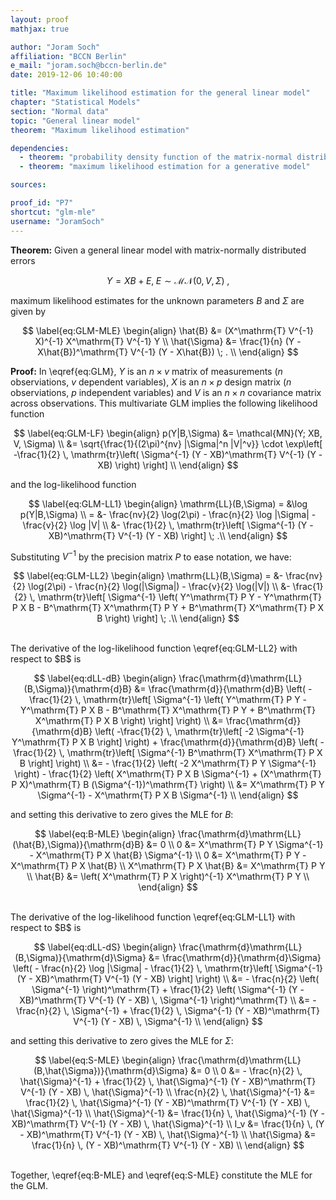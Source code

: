 ```yaml
---
layout: proof
mathjax: true

author: "Joram Soch"
affiliation: "BCCN Berlin"
e_mail: "joram.soch@bccn-berlin.de"
date: 2019-12-06 10:40:00

title: "Maximum likelihood estimation for the general linear model"
chapter: "Statistical Models"
section: "Normal data"
topic: "General linear model"
theorem: "Maximum likelihood estimation"

dependencies:
  - theorem: "probability density function of the matrix-normal distribution"
  - theorem: "maximum likelihood estimation for a generative model"

sources:

proof_id: "P7"
shortcut: "glm-mle"
username: "JoramSoch"
---
```



**Theorem:** Given a general linear model with matrix-normally distributed errors

$$ \label{eq:GLM}
Y = X B + E, \; E \sim \mathcal{MN}(0, V, \Sigma) \; ,
$$

maximum likelihood estimates for the unknown parameters $B$ and $\Sigma$ are given by

$$ \label{eq:GLM-MLE}
\begin{align}
\hat{B} &= (X^\mathrm{T} V^{-1} X)^{-1} X^\mathrm{T} V^{-1} Y \\
\hat{\Sigma} &= \frac{1}{n} (Y - X\hat{B})^\mathrm{T} V^{-1} (Y - X\hat{B}) \; . \\
\end{align}
$$


**Proof:** In \eqref{eq:GLM}, $Y$ is an $n \times v$ matrix of measurements ($n$ observiations, $v$ dependent variables), $X$ is an $n \times p$ design matrix ($n$ observiations, $p$ independent variables) and $V$ is an $n \times n$ covariance matrix across observations. This multivariate GLM implies the following likelihood function

$$ \label{eq:GLM-LF}
\begin{align}
p(Y|B,\Sigma) &= \mathcal{MN}(Y; XB, V, \Sigma) \\
&= \sqrt{\frac{1}{(2\pi)^{nv} |\Sigma|^n |V|^v}} \cdot \exp\left[ -\frac{1}{2} \, \mathrm{tr}\left( \Sigma^{-1} (Y - XB)^\mathrm{T} V^{-1} (Y - XB) \right)  \right] \\
\end{align}
$$

and the log-likelihood function

$$ \label{eq:GLM-LL1}
\begin{align}
\mathrm{LL}(B,\Sigma) = &\log p(Y|B,\Sigma) \\
= &- \frac{nv}{2} \log(2\pi) - \frac{n}{2} \log |\Sigma| - \frac{v}{2} \log |V| \\
&- \frac{1}{2} \, \mathrm{tr}\left[ \Sigma^{-1} (Y - XB)^\mathrm{T} V^{-1} (Y - XB) \right] \; .\\
\end{align}
$$

Substituting $V^{-1}$ by the precision matrix $P$ to ease notation, we have:

$$ \label{eq:GLM-LL2}
\begin{align}
\mathrm{LL}(B,\Sigma) = &- \frac{nv}{2} \log(2\pi) - \frac{n}{2} \log(|\Sigma|) - \frac{v}{2} \log(|V|) \\
&- \frac{1}{2} \, \mathrm{tr}\left[ \Sigma^{-1} \left( Y^\mathrm{T} P Y - Y^\mathrm{T} P X B - B^\mathrm{T} X^\mathrm{T} P Y + B^\mathrm{T} X^\mathrm{T} P X B \right) \right] \; .\\
\end{align}
$$

<br>
The derivative of the log-likelihood function \eqref{eq:GLM-LL2} with respect to $B$ is

$$ \label{eq:dLL-dB}
\begin{align}
\frac{\mathrm{d}\mathrm{LL}(B,\Sigma)}{\mathrm{d}B} &= \frac{\mathrm{d}}{\mathrm{d}B} \left( - \frac{1}{2} \, \mathrm{tr}\left[ \Sigma^{-1} \left( Y^\mathrm{T} P Y - Y^\mathrm{T} P X B - B^\mathrm{T} X^\mathrm{T} P Y + B^\mathrm{T} X^\mathrm{T} P X B \right) \right] \right) \\
&= \frac{\mathrm{d}}{\mathrm{d}B} \left( -\frac{1}{2} \, \mathrm{tr}\left[ -2 \Sigma^{-1} Y^\mathrm{T} P X B \right] \right) + \frac{\mathrm{d}}{\mathrm{d}B} \left( -\frac{1}{2} \, \mathrm{tr}\left[ \Sigma^{-1} B^\mathrm{T} X^\mathrm{T} P X B \right] \right) \\
&= - \frac{1}{2} \left( -2 X^\mathrm{T} P Y \Sigma^{-1} \right) - \frac{1}{2} \left( X^\mathrm{T} P X B \Sigma^{-1} + (X^\mathrm{T} P X)^\mathrm{T} B (\Sigma^{-1})^\mathrm{T} \right) \\
&= X^\mathrm{T} P Y \Sigma^{-1} - X^\mathrm{T} P X B \Sigma^{-1} \\
\end{align}
$$

and setting this derivative to zero gives the MLE for $B$:

$$ \label{eq:B-MLE}
\begin{align}
\frac{\mathrm{d}\mathrm{LL}(\hat{B},\Sigma)}{\mathrm{d}B} &= 0 \\
0 &= X^\mathrm{T} P Y \Sigma^{-1} - X^\mathrm{T} P X \hat{B} \Sigma^{-1} \\
0 &= X^\mathrm{T} P Y - X^\mathrm{T} P X \hat{B} \\
X^\mathrm{T} P X \hat{B} &= X^\mathrm{T} P Y \\
\hat{B} &= \left( X^\mathrm{T} P X \right)^{-1} X^\mathrm{T} P Y \\
\end{align}
$$

<br>
The derivative of the log-likelihood function \eqref{eq:GLM-LL1} with respect to $B$ is

$$ \label{eq:dLL-dS}
\begin{align}
\frac{\mathrm{d}\mathrm{LL}(B,\Sigma)}{\mathrm{d}\Sigma} &= \frac{\mathrm{d}}{\mathrm{d}\Sigma} \left( - \frac{n}{2} \log |\Sigma| - \frac{1}{2} \, \mathrm{tr}\left[ \Sigma^{-1} (Y - XB)^\mathrm{T} V^{-1} (Y - XB) \right] \right) \\
&= - \frac{n}{2} \left( \Sigma^{-1} \right)^\mathrm{T} + \frac{1}{2} \left( \Sigma^{-1} (Y - XB)^\mathrm{T} V^{-1} (Y - XB) \, \Sigma^{-1} \right)^\mathrm{T} \\
&= - \frac{n}{2} \, \Sigma^{-1} + \frac{1}{2} \, \Sigma^{-1} (Y - XB)^\mathrm{T} V^{-1} (Y - XB) \, \Sigma^{-1} \\
\end{align}
$$

and setting this derivative to zero gives the MLE for $\Sigma$:

$$ \label{eq:S-MLE}
\begin{align}
\frac{\mathrm{d}\mathrm{LL}(B,\hat{\Sigma})}{\mathrm{d}\Sigma} &= 0 \\
0 &= - \frac{n}{2} \, \hat{\Sigma}^{-1} + \frac{1}{2} \, \hat{\Sigma}^{-1} (Y - XB)^\mathrm{T} V^{-1} (Y - XB) \, \hat{\Sigma}^{-1} \\
\frac{n}{2} \, \hat{\Sigma}^{-1} &= \frac{1}{2} \, \hat{\Sigma}^{-1} (Y - XB)^\mathrm{T} V^{-1} (Y - XB) \, \hat{\Sigma}^{-1} \\
\hat{\Sigma}^{-1} &= \frac{1}{n} \, \hat{\Sigma}^{-1} (Y - XB)^\mathrm{T} V^{-1} (Y - XB) \, \hat{\Sigma}^{-1} \\
I_v &= \frac{1}{n} \, (Y - XB)^\mathrm{T} V^{-1} (Y - XB) \, \hat{\Sigma}^{-1} \\
\hat{\Sigma} &= \frac{1}{n} \, (Y - XB)^\mathrm{T} V^{-1} (Y - XB) \\
\end{align}
$$

<br>
Together, \eqref{eq:B-MLE} and \eqref{eq:S-MLE} constitute the MLE for the GLM.